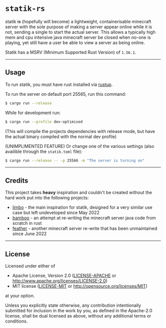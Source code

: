 `statik-rs`
==================

statik ~~is~~ (hopefully will become) a lightweight, containerisable minecraft server with the sole purpose of making a server appear online while it is not, sending a single to start the actual server. This allows a typically high mem and cpu intensive java minecraft server be closed when no-one is playing, yet still have a user be able to view a server as being online.

Statik has a MSRV (Minimum Supported Rust Version) of `1.56.1`.

-------

## Usage

To run statik, you must have rust installed via [rustup](https://rustup.rs).

To run the server on default port 25565, run this command:

```bash
$ cargo run --release
```

While for development run:

```bash
$ cargo run --profile dev-optimised
```
(This will compile the projects dependencies with release mode, but have the actual binary compiled with the normal dev profile)


(UNIMPLIMENTED FEATURE)
Or change one of the various settings (also availible through the `statik.toml` file):
```bash
$ cargo run --release -- -p 25566 -m "The server is turning on"
```

-------

## Credits

This project takes **heavy** inspiration and couldn't be created without the hard work put into the following projects:
* [limbo](https://github.com/chrrs/limbo) - the main inspiration for statik, designed for a very similar use case but left undeveloped since May 2022
* [bamboo](https://gitlab.com/macmv/bamboo) - an attempt at re-writing the minecraft server java code from scratch in rust
* [feather](https://github.com/feather-rs/feather) - another minecraft server re-write that has been unmaintained since June 2022

-------

## License
Licensed under either of

 - Apache License, Version 2.0
   ([LICENSE-APACHE](LICENSE-APACHE) or <http://www.apache.org/licenses/LICENSE-2.0>)
 - MIT license
   ([LICENSE-MIT](LICENSE-MIT) or <http://opensource.org/licenses/MIT>)

at your option.

Unless you explicitly state otherwise, any contribution intentionally submitted for inclusion in the work by you, as defined in the Apache-2.0 license, shall be dual licensed as above, without any additional terms or conditions.
